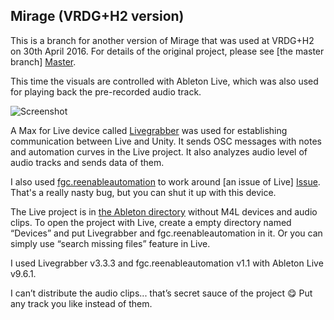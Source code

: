 Mirage (VRDG+H2 version)
------------------------

This is a branch for another version of Mirage that was used at VRDG+H2 on 30th
April 2016. For details of the original project, please see [the master branch]
[Master].

This time the visuals are controlled with Ableton Live, which was also used for
playing back the pre-recorded audio track.

![Screenshot][Screenshot]

A Max for Live device called [Livegrabber][Livegrabber] was used for
establishing communication between Live and Unity. It sends OSC messages with
notes and automation curves in the Live project. It also analyzes audio level
of audio tracks and sends data of them.

I also used [fgc.reenableautomation][FGC] to work around [an issue of Live]
[Issue]. That's a really nasty bug, but you can shut it up with this device.

The Live project is in [the Ableton directory][LiveProject] without M4L
devices and audio clips. To open the project with Live, create a empty
directory named “Devices” and put Livegrabber and fgc.reenableautomation in
it. Or you can simply use “search missing files” feature in Live.

I used Livegrabber v3.3.3 and fgc.reenableautomation v1.1 with Ableton Live
v9.6.1. 

I can’t distribute the audio clips... that’s secret sauce of the project :yum:
Put any track you like instead of them.

[Master]: https://github.com/keijiro/Mirage
[Livegrabber]: http://showsync.info/tools/livegrabber/
[FGC]: http://www.maxforlive.com/library/device/3351/fgc-reenableautomation
[Issue]: https://cycling74.com/forums/topic/re-enable-automation-turning-on-randomly
[Screenshot]: https://66.media.tumblr.com/6587fe54f29aaecedc1995726e196991/tumblr_o6h9dgv8Ta1qio469o1_400.png
[LiveProject]: https://github.com/keijiro/Mirage/tree/external-control/Ableton
